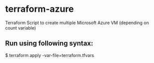 # terraform-azure
Terraform Script to create multiple Microsoft Azure VM (depending on count variable)

## Run using following syntax:
$ terraform apply -var-file=terraform.tfvars
